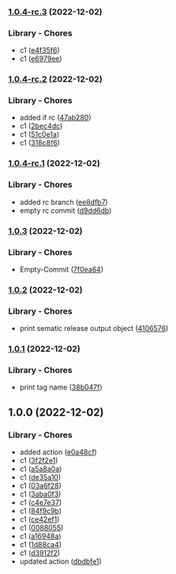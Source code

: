 ### [1.0.4-rc.3](https://github.com/sbansla/TestGitHubActions/compare/1.0.4-rc.2...1.0.4-rc.3) (2022-12-02)


### Library - Chores

* c1 ([e4f35f6](https://github.com/sbansla/TestGitHubActions/commit/e4f35f6825f507d0983b15457fd71f4357dffd52))
* c1 ([e6979ee](https://github.com/sbansla/TestGitHubActions/commit/e6979ee3e09061e9179f97b39ed48327351ba431))

### [1.0.4-rc.2](https://github.com/sbansla/TestGitHubActions/compare/1.0.4-rc.1...1.0.4-rc.2) (2022-12-02)


### Library - Chores

* added if rc ([47ab280](https://github.com/sbansla/TestGitHubActions/commit/47ab2805cc509449cf8f397af9917ebb860a382d))
* c1 ([2bec4dc](https://github.com/sbansla/TestGitHubActions/commit/2bec4dc022a5205beea464e724c944d3c7de613f))
* c1 ([51c0e1a](https://github.com/sbansla/TestGitHubActions/commit/51c0e1ab3b83524a20d714289473261361fdb6ee))
* c1 ([318c8f6](https://github.com/sbansla/TestGitHubActions/commit/318c8f6845527f730d70c9e2cdfbe646a731b53f))

### [1.0.4-rc.1](https://github.com/sbansla/TestGitHubActions/compare/1.0.3...1.0.4-rc.1) (2022-12-02)


### Library - Chores

* added rc branch ([ee8dfb7](https://github.com/sbansla/TestGitHubActions/commit/ee8dfb788e6cae5545cfd673b48537885d6ac676))
* empty rc commit ([d9dd6db](https://github.com/sbansla/TestGitHubActions/commit/d9dd6dbd4fd78e308acde73f4ba2b2a73cfa693c))

### [1.0.3](https://github.com/sbansla/TestGitHubActions/compare/1.0.2...1.0.3) (2022-12-02)


### Library - Chores

* Empty-Commit ([7f0ea64](https://github.com/sbansla/TestGitHubActions/commit/7f0ea64f855212dfae25cb5656b9b83de952af55))

### [1.0.2](https://github.com/sbansla/TestGitHubActions/compare/1.0.1...1.0.2) (2022-12-02)


### Library - Chores

* print sematic release output object ([4106576](https://github.com/sbansla/TestGitHubActions/commit/41065760370d14119b85133503314e20a2a339e2))

### [1.0.1](https://github.com/sbansla/TestGitHubActions/compare/1.0.0...1.0.1) (2022-12-02)


### Library - Chores

* print tag name ([38b047f](https://github.com/sbansla/TestGitHubActions/commit/38b047f451bd7189b7e1b2e11f9cce5939156739))

## 1.0.0 (2022-12-02)


### Library - Chores

* added action ([e0a48cf](https://github.com/sbansla/TestGitHubActions/commit/e0a48cf772d5a1bb4a31b6d819defcf22dc5dc50))
* c1 ([3f2f2e1](https://github.com/sbansla/TestGitHubActions/commit/3f2f2e18ba30317fe2bda14661fe180f043d0ca4))
* c1 ([a5a8a0a](https://github.com/sbansla/TestGitHubActions/commit/a5a8a0ac63b5dc0b4d746052e16666ebec0493cc))
* c1 ([de35a10](https://github.com/sbansla/TestGitHubActions/commit/de35a103dbe878be30b49f2f5e61a2aca6daa965))
* c1 ([03a6f28](https://github.com/sbansla/TestGitHubActions/commit/03a6f2810a0f965d5cb2ae797063c4e5b446d422))
* c1 ([3aba0f3](https://github.com/sbansla/TestGitHubActions/commit/3aba0f3c94116f3adc5aabe5f63a91ac6e83a14b))
* c1 ([c4e7e37](https://github.com/sbansla/TestGitHubActions/commit/c4e7e3719fe64760185ebadcc8ef2367e9c18b0f))
* c1 ([84f9c9b](https://github.com/sbansla/TestGitHubActions/commit/84f9c9b55dee2278f6af5ac278e824080d38a667))
* c1 ([ce42ef1](https://github.com/sbansla/TestGitHubActions/commit/ce42ef1b80d5aebab37b2a507df4930438d4e4f3))
* c1 ([0088055](https://github.com/sbansla/TestGitHubActions/commit/008805555aa4bebb06e9f4244d1495c078280520))
* c1 ([a16948a](https://github.com/sbansla/TestGitHubActions/commit/a16948a1ac72b39da69130dfecdf8339358d2fe0))
* c1 ([1d88ca4](https://github.com/sbansla/TestGitHubActions/commit/1d88ca41f5522e497e6d037d67f63f7cf1573911))
* c1 ([d3912f2](https://github.com/sbansla/TestGitHubActions/commit/d3912f27d4030c710b40d2e835c66d844a23732e))
* updated action ([dbdbfe1](https://github.com/sbansla/TestGitHubActions/commit/dbdbfe16c1dfa3ceee931e3960d9af68200a3b01))
